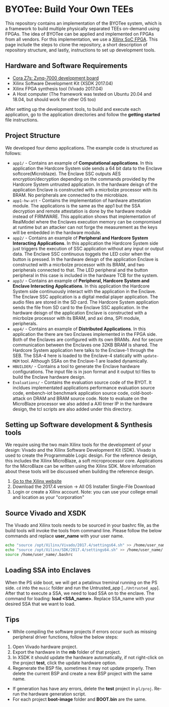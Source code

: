 # BYOTee: Build Your Own TEEs
This repository contains an implementation of the BYOTee system, which is a framework to build multiple physically separated TEEs on-demand using FPGAs. The idea of BYOTee can be applied and implemented on FPGAs from all vendors. For this implementation, we use a [Xilinx SoC FPGA](https://digilent.com/shop/cora-z7-zynq-7000-single-core-and-dual-core-options-for-arm-fpga-soc-development/). 
This page include the steps to clone the repository, a short description of repository structure, and lastly, instructions to set up development tools.


## Hardware and Software Requirements

* [Cora Z7s: Zynq-7000 development board](https://digilent.com/shop/cora-z7-zynq-7000-single-core-and-dual-core-options-for-arm-fpga-soc-development/)
* Xilinx Software Development Kit (XSDK 2017.04)
* Xilinx FPGA synthesis tool (Vivado 2017.04)
* A Host computer (The framework was tested on Ubuntu 20.04 and 18.04, but should work for other OS too)


After setting up the development tools, to build and execute each application, go to the application directories and follow the **getting started** file instructions.

## Project Structure
We developed four demo applications. The example code is structured as follows:
* `app1/` - Contains an example of **Computational applications**. In this application the Hardcore System side sends a 64 bit data to the Enclave softcore(Microblaze). The Enclave SSC outputs AES encryption/decryption depending on the commands provided by the Hardcore System untrusted application.
In the hardware deisgn of the application Enclave is constructed with a micrbolze processor with its BRAM.
No peripherals are connected to the microblaze.
* `app1-hw-att` - Contains the implementation of hardware attestation module. The applications is the same as the app1 but the SSA decryption and remote attestation is done by the hardware module instead of FIRMWARE. This application shows that implementation of RealModel where the Enclaves execution memory can be compromised at runtime but an attacker can not forge the measurement as the keys will be embedded in the hardware module.
* `app2/` - Contains an example of **Peripheral and Hardcore System Interacting Applications**. In this application the Hardcore System side just triggers the execution of SSC application without any input or output data. The Enclave SSC continuous toggels the LED color when the button is pressed.
In the hardware deisgn of the application Enclave is constructed with a micrbolze processor with its BRAM, and two peripherals connected to that.
The LED peripheral and the button peripheral in this case is included in the hardware TCB for the system.
* `app3/` - Contains an example of **Peripheral, Hardcore System and Enclave Interacting Applications**. In this application the Hardcore System side continuously interact with the application in the Enclave. The Enclave SSC application is a digital medial player application.
The audio files are stored in the SD card. The Hardcore System application sends the file from SD card to the Enclave SSC application.
In the hardware deisgn of the application Enclave is constructed with a micrbolze processor with its BRAM, and axi dma, SPI module, peripherals.
* `app4/` - Contains an example of **Distributed Applications**. In this application the there are two Enclaves implemented in the FPGA side. Both of the Enclaves are configured with its own BRAMs. And for secure communication between the Enclaves one 32KB BRAM is shared.
The Hardcore System application here talks to the Enclave-1 through the SEB. The SSA-4 here is loaded to the Enclave-4 statically with `update-MEM` tool. Although SSAs on the Enclave-1 are loaded dynamically.
* `HBUILDER/` - Contains a tool to generate the Enclave hardware configurations. The input file is in json format and it output tcl files to build the Enclave hardware design.
* `Evaluations/` - Contains the evaluation source code of the BYOT. It incldues implementated applications performance evaluation source code, embench-iot benchmark application source code, cold-boot-attack on DRAM and BRAM source code. Note to evaluate on the MicroBlaze processor we also added a AXI timer IP in the hardware design, the tcl scripts are also added under this directory.

## Setting up Software development & Synthesis tools
We require using the two main Xilinx tools for the development of your
design: Vivado and the Xilinx Software Development Kit (SDK). Vivado is used to create the
Programmable Logic design. For the reference design, this includes the Xilinx MicroBlaze, a soft
microprocessor core. Applications for the MicroBlaze can be written using the Xilinx SDK. More
information about these tools will be discussed when building the reference design.

 1. [Go to the Xilinx website](https://www.xilinx.com/support/download/index.html/content/xilinx/en/downloadNav/vivado-design-tools/archive.html)
 2. Download the 2017.4 version -> All OS Installer Single-File Download
 3. Login or create a Xilinx account. Note: you can use your college email and location as your "corporation"

## Source Vivado and XSDK
The Vivado and Xilinx tools needs to be sourced in your bashrc file, as the build tools will invoke the tools from command line. Please follow the below commands and replace **user_name** with your user name.
```bash
echo "source /opt/Xilinx/Vivado/2017.4/settings64.sh" >> /home/user_name/.bashrc
echo "source /opt/Xilinx/SDK/2017.4/settings64.sh" >> /home/user_name/.bashrc
source /home/user_name/.bashrc
```

## Loading SSA into Enclaves
  When the PS side boot, we will get a petalinux treminal running on the PS side. ``cd`` into the ``music`` folder and run the Untrusted_app [``./Untrusted_app``]. After that to execute a SSA, we need to load SSA on to the enclave. The command for loading: 
    **load <SSA_name>**.  Replace SSA_name with your desired SSA that we want to load.
    
## Tips
* While compiling the software projects if errors occur such as missing peripheral driver functions, follow the below steps:
1. Open Vivado hardware project.
2. Export the hardware in the **mb** folder of that project.
3. In XSDK it should update the hardware automatically, if not right-click on the project **test**, click the update hardware option.
4. Regenerate the BSP file, sometimes it may not update properly. Then delete the current BSP and create a new BSP project with the same name.

* If  generation has have any errors, delete the **test** project in ``pl/proj``. Re-run the hardware generation script.
* For each project **boot-image** folder and **BOOT.bin** are the same.
